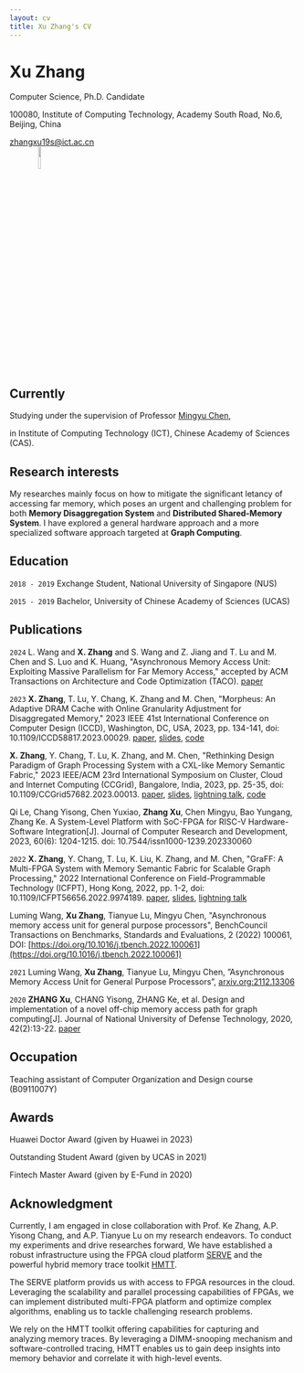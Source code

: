 ```yaml
---
layout: cv
title: Xu Zhang's CV
---
```

# Xu Zhang

Computer Science, Ph.D. Candidate

100080, Institute of Computing Technology, Academy South Road, No.6, Beijing, China


<div id="webaddress">
<a href="zhangxu19s@ict.ac.cn">zhangxu19s@ict.ac.cn</a>
</div>

<div id="selfi">
<img src="selfi.jpg" style="
    width: 10%;
    position: relative;
    left: 10%;
">
</div>


## Currently

Studying under the supervision of Professor <a href="http://asg.ict.ac.cn/cmy/">Mingyu Chen</a>, 

in Institute of Computing Technology (ICT), Chinese Academy of Sciences (CAS).


## Research interests

My researches mainly focus on how to mitigate the significant letancy of accessing far memory, which poses an urgent and challenging problem for both **Memory Disaggregation System** and **Distributed Shared-Memory System**. I have explored a general hardware approach and a more specialized software approach targeted at **Graph Computing**.


## Education

`2018 - 2019`
Exchange Student, National University of Singapore (NUS)

`2015 - 2019`
Bachelor, University of Chinese Academy of Sciences (UCAS)


## Publications

`2024`
L. Wang and **X. Zhang** and S. Wang and Z. Jiang and T. Lu and M. Chen and S. Luo and K. Huang, "Asynchronous Memory Access Unit: Exploiting Massive Parallelism for Far Memory Access," accepted by ACM Transactions on Architecture and Code Optimization (TACO). [paper](https://arxiv.org/abs/2404.11044)

`2023`
**X. Zhang**, T. Lu, Y. Chang, K. Zhang and M. Chen, "Morpheus: An Adaptive DRAM Cache with Online Granularity Adjustment for Disaggregated Memory," 2023 IEEE 41st International Conference on Computer Design (ICCD), Washington, DC, USA, 2023, pp. 134-141, doi: 10.1109/ICCD58817.2023.00029. [paper](https://ieeexplore.ieee.org/document/10360950), [slides](./Morpheus/[ICCD23%20paper%20140%20slides]Morpheus%20An%20Adaptive%20DRAM%20Cache%20with%20Online%20Granularity%20Adjustment%20for%20Disaggregated%20Memory.pdf), [code](https://github.com/zxhero/Morpheus)

**X. Zhang**, Y. Chang, T. Lu, K. Zhang, and M. Chen, "Rethinking Design Paradigm of Graph Processing System with a CXL-like Memory Semantic Fabric," 2023 IEEE/ACM 23rd International Symposium on Cluster, Cloud and Internet Computing (CCGrid), Bangalore, India, 2023, pp. 25-35, doi: 10.1109/CCGrid57682.2023.00013. [paper](https://ieeexplore.ieee.org/abstract/document/10171525), [slides](GraCXL/CCGRID23_GraCXL_slides.pdf), [lightning talk](https://www.bilibili.com/video/BV1Sa4y1G7PD/), [code](https://gitlab.agileserve.org.cn:8001/zhangxu/gracxl)

Qi Le, Chang Yisong, Chen Yuxiao, **Zhang Xu**, Chen Mingyu, Bao Yungang, Zhang Ke. A System-Level Platform with SoC-FPGA for RISC-V Hardware-Software Integration[J]. Journal of Computer Research and Development, 2023, 60(6): 1204-1215. doi: 10.7544/issn1000-1239.202330060

`2022`
**X. Zhang**, Y. Chang, T. Lu, K. Liu, K. Zhang, and M. Chen, "GraFF: A Multi-FPGA System with Memory Semantic Fabric for Scalable Graph Processing," 2022 International Conference on Field-Programmable Technology (ICFPT), Hong Kong, 2022, pp. 1-2, doi: 10.1109/ICFPT56656.2022.9974189. [paper](https://ieeexplore.ieee.org/document/9974189), [slides](Graff/FPT22_presentation.pdf), [lightning talk](https://www.bilibili.com/video/BV1eM411u788/)

Luming Wang, **Xu Zhang**, Tianyue Lu, Mingyu Chen, "Asynchronous memory access unit for general purpose processors", BenchCouncil Transactions on Benchmarks, Standards and Evaluations, 2 (2022) 100061, DOI: [https://doi.org/10.1016/j.tbench.2022.100061](https://doi.org/10.1016/j.tbench.2022.100061)

`2021`
Luming Wang, **Xu Zhang**, Tianyue Lu, Mingyu Chen, ”Asynchronous Memory Access Unit for General Purpose Processors”, [arxiv.org:2112.13306](https://arxiv.org/abs/2112.13306)

`2020`
**ZHANG Xu**, CHANG Yisong, ZHANG Ke, et al. Design and implementation of a novel off-chip memory access path for graph computing[J]. Journal of National University of Defense Technology, 2020, 42(2):13-22. [paper](http://journal.nudt.edu.cn/gfkjdxxb/ch/reader/view_abstract.aspx?file_no=202002002&flag=1)

## Occupation

Teaching assistant of Computer Organization and Design course (B0911007Y)

## Awards

Huawei Doctor Award (given by Huawei in 2023)

Outstanding Student Award (given by UCAS in 2021)

Fintech Master Award (given by E-Fund in 2020)

## Acknowledgment

Currently, I am engaged in close collaboration with Prof. Ke Zhang, A.P. Yisong Chang, and A.P. Tianyue Lu on my research endeavors. To conduct my experiments and drive researches forward, We have established a robust infrastructure using the FPGA cloud platform [SERVE](https://zhuanlan.zhihu.com/p/213194605) and the powerful hybrid memory trace toolkit [HMTT](http://asg.ict.ac.cn/hmtt/).

The SERVE platform provids us with access to FPGA resources in the cloud. Leveraging the scalability and parallel processing capabilities of FPGAs, we can implement distributed multi-FPGA platform and optimize complex algorithms, enabling us to tackle challenging research problems.

We rely on the HMTT toolkit offering capabilities for capturing and analyzing memory traces. By leveraging a DIMM-snooping mechanism and software-controlled tracing, HMTT enables us to gain deep insights into memory behavior and correlate it with high-level events.

<!-- ### Footer

Last updated: Mar 2023 -->



